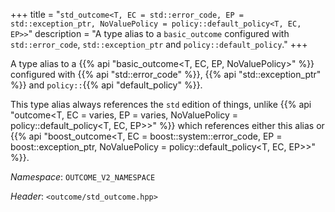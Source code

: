 +++
title = "`std_outcome<T, EC = std::error_code, EP = std::exception_ptr, NoValuePolicy = policy::default_policy<T, EC, EP>>`"
description = "A type alias to a `basic_outcome` configured with `std::error_code`, `std::exception_ptr` and `policy::default_policy`."
+++

A type alias to a {{% api "basic_outcome<T, EC, EP, NoValuePolicy>" %}} configured with {{% api "std::error_code" %}}, {{% api "std::exception_ptr" %}} and `policy::`{{% api "default_policy" %}}.

This type alias always references the `std` edition of things, unlike {{% api "outcome<T, EC = varies, EP = varies, NoValuePolicy = policy::default_policy<T, EC, EP>>" %}} which references either this alias or {{% api "boost_outcome<T, EC = boost::system::error_code, EP = boost::exception_ptr, NoValuePolicy = policy::default_policy<T, EC, EP>>" %}}.

*Namespace*: `OUTCOME_V2_NAMESPACE`

*Header*: `<outcome/std_outcome.hpp>`
